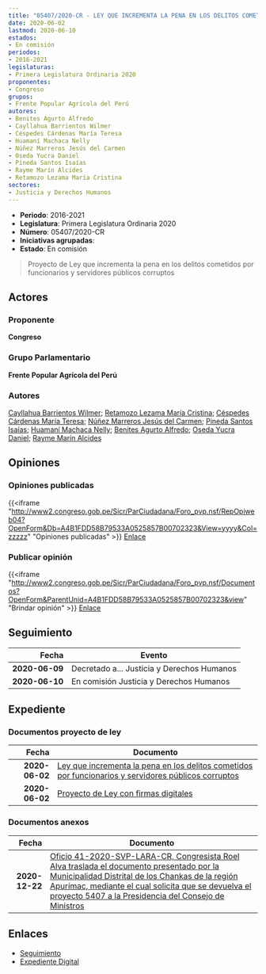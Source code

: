 ```yaml
---
title: "05407/2020-CR - LEY QUE INCREMENTA LA PENA EN LOS DELITOS COMETIDOS POR FUNCIONARIOS Y SERVIDORES PÚBLICOS CORRUPTOS"
date: 2020-06-02
lastmod: 2020-06-10
estados:
- En comisión
periodos:
- 2016-2021
legislaturas:
- Primera Legislatura Ordinaria 2020
proponentes:
- Congreso
grupos:
- Frente Popular Agrícola del Perú
autores:
- Benites Agurto Alfredo
- Cayllahua Barrientos Wilmer
- Céspedes Cárdenas María Teresa
- Huamaní Machaca Nelly
- Núñez Marreros Jesús del Carmen
- Oseda Yucra Daniel
- Pineda Santos Isaías
- Rayme Marín Alcides
- Retamozo Lezama María Cristina
sectores:
- Justicia y Derechos Humanos
---
```

- **Periodo**: 2016-2021
- **Legislatura**: Primera Legislatura Ordinaria 2020
- **Número**: 05407/2020-CR
- **Iniciativas agrupadas**: 
- **Estado**: En comisión

> Proyecto de Ley que incrementa la pena en los delitos cometidos por funcionarios y servidores públicos corruptos


## Actores

### Proponente

**Congreso**

### Grupo Parlamentario

**Frente Popular Agrícola del Perú**

### Autores

[Cayllahua Barrientos Wilmer](mailto:mailto:wcayllahua@congreso.gob.pe); [Retamozo Lezama María Cristina](mailto:mailto:mretamozo@congreso.gob.pe); [Céspedes Cárdenas María Teresa](mailto:mailto:mcespedes@congreso.gob.pe); [Núñez Marreros Jesús del Carmen](mailto:mailto:jnunez@congreso.gob.pe); [Pineda Santos Isaías](mailto:mailto:ipineda@congreso.gob.pe); [Huamaní Machaca Nelly](mailto:mailto:nhuamani@congreso.gob.pe); [Benites Agurto Alfredo](mailto:mailto:abenites@congreso.gob.pe); [Oseda Yucra Daniel](mailto:mailto:doseday@congreso.gob.pe); [Rayme Marín Alcides](mailto:mailto:arayme@congreso.gob.pe)

## Opiniones

### Opiniones publicadas

{{<iframe "http://www2.congreso.gob.pe/Sicr/ParCiudadana/Foro_pvp.nsf/RepOpiweb04?OpenForm&Db=A4B1FDD58B79533A0525857B00702323&View=yyyy&Col=zzzzz" "Opiniones publicadas" >}}
[Enlace](http://www2.congreso.gob.pe/Sicr/ParCiudadana/Foro_pvp.nsf/RepOpiweb04?OpenForm&Db=A4B1FDD58B79533A0525857B00702323&View=yyyy&Col=zzzzz)

### Publicar opinión

{{<iframe "http://www2.congreso.gob.pe/Sicr/ParCiudadana/Foro_pvp.nsf/Documentos?OpenForm&ParentUnid=A4B1FDD58B79533A0525857B00702323&view" "Brindar opinión" >}}
[Enlace](http://www2.congreso.gob.pe/Sicr/ParCiudadana/Foro_pvp.nsf/Documentos?OpenForm&ParentUnid=A4B1FDD58B79533A0525857B00702323&view)


## Seguimiento

| Fecha | Evento |
|------:|--------|
| **2020-06-09** | Decretado a... Justicia y Derechos Humanos |
| **2020-06-10** | En comisión Justicia y Derechos Humanos |

## Expediente

### Documentos proyecto de ley

| Fecha | Documento |
|------:|-----------|
| **2020-06-02** | [Ley que incrementa la pena en los delitos cometidos por funcionarios y servidores públicos corruptos](http://www.leyes.congreso.gob.pe/Documentos/2016_2021/Proyectos_de_Ley_y_de_Resoluciones_Legislativas/PL05407_20200602.pdf) |
| **2020-06-02** | [Proyecto de Ley con firmas digitales](http://www.leyes.congreso.gob.pe/Documentos/2016_2021/Proyectos_de_Ley_y_de_Resoluciones_Legislativas/Proyectos_Firmas_digitales/PL05407.pdf) |

### Documentos anexos

| Fecha | Documento |
|------:|-----------|
| **2020-12-22** | [Oficio 41-2020-SVP-LARA-CR, Congresista Roel Alva traslada el documento presentado por la Municipalidad Distrital de los Chankas de la región Apurímac, mediante el cual solicita que se devuelva el proyecto 5407 a la Presidencia del Consejo de Ministros](http://www.leyes.congreso.gob.pe/Documentos/2016_2021/Oficios/Congresistas/OFICIO-41-2020-SVP-LARA-CR.pdf) |

## Enlaces

- [Seguimiento](http://www2.congreso.gob.pe/Sicr/TraDocEstProc/CLProLey2016.nsf/f7fff46988ca05b1052578e100829cc7/c888bf418868c3a20525857b00766962?OpenDocument)
- [Expediente Digital](http://www2.congreso.gob.pe/Sicr/TraDocEstProc/Expvirt_2011.nsf/visbusqptramdoc1621/05407?opendocument)

